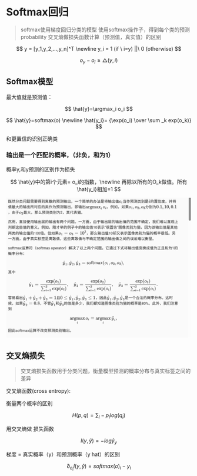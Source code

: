 # Softmax回归

> softmax使用梯度回归分类的模型
使用softmax操作子，得到每个类的预测probability
交叉熵做损失函数计算（预测值，真实值）的区别
> 

$$
y = [y_1,y_2,...,y_n]^T \newline y_i = 1 (if \ i=y)  ||\ 0 (otherwise)
$$

$$
o_y-o_i\geq \triangle (y,i)
$$

## Softmax模型

最大值就是预测值：

$$
\hat{y}=\argmax_i o_i
$$

$$
\hat{y}=softmax(o) \newline
\hat{y_i}= {\exp(o_i) \over \sum _k exp(o_k)}
$$

和更置信的识别正确类

### 输出是一个匹配的概率，（非负，和为1）

概率y,和y预测的区别作为损失

$$
\hat{y}中的第i个元素= o_i的指数，\newline 再除以所有的O_k做值。所有\hat{y_i}相加=1
$$

![image.png](Softmax%E5%9B%9E%E5%BD%92%20163a4fd6ce5080fa8588e36c0e3672bf/image.png)

## 交叉熵损失

> 交叉熵损失函数用于分类问题，衡量模型预测的概率分布与真实标签之间的差异
> 

交叉熵函数(cross entropy):

衡量两个概率的区别

$$
H(p,q) = \sum_i-p_ilog(q_i)
$$

用交叉熵做 损失函数

$$
l(y,\hat{y})=-log \hat{y}_y
$$

梯度 = 真实概率（y）和预测概率（y hat）的区别

$$
\partial _{o_i}l(y,\hat{y})= softmax (o)_i - y_i
$$